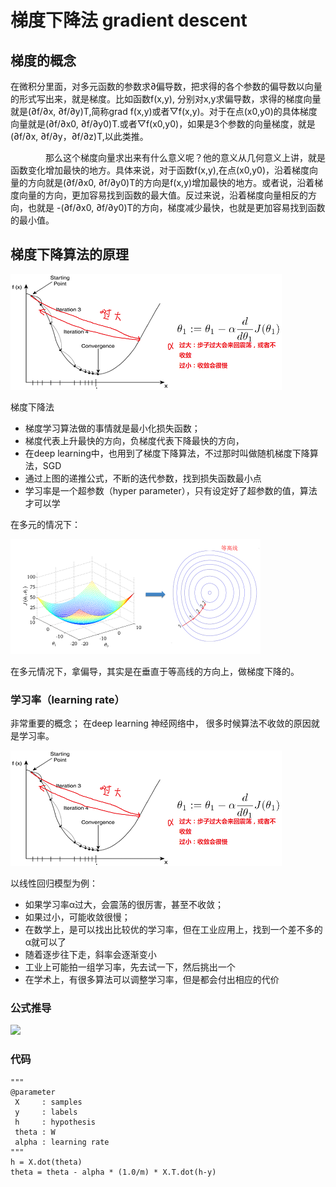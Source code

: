 # 梯度下降法 gradient descent

## 梯度的概念
在微积分里面，对多元函数的参数求∂偏导数，把求得的各个参数的偏导数以向量的形式写出来，就是梯度。比如函数f(x,y), 分别对x,y求偏导数，求得的梯度向量就是(∂f/∂x, ∂f/∂y)T,简称grad f(x,y)或者▽f(x,y)。对于在点(x0,y0)的具体梯度向量就是(∂f/∂x0, ∂f/∂y0)T.或者▽f(x0,y0)，如果是3个参数的向量梯度，就是(∂f/∂x, ∂f/∂y，∂f/∂z)T,以此类推。

　　　　那么这个梯度向量求出来有什么意义呢？他的意义从几何意义上讲，就是函数变化增加最快的地方。具体来说，对于函数f(x,y),在点(x0,y0)，沿着梯度向量的方向就是(∂f/∂x0, ∂f/∂y0)T的方向是f(x,y)增加最快的地方。或者说，沿着梯度向量的方向，更加容易找到函数的最大值。反过来说，沿着梯度向量相反的方向，也就是 -(∂f/∂x0, ∂f/∂y0)T的方向，梯度减少最快，也就是更加容易找到函数的最小值。

## 梯度下降算法的原理
![](https://github.com/bobkentt/Learning-machine-from-scratch-pic/blob/master/alg_base/pic/1.png)

梯度下降法
* 梯度学习算法做的事情就是最小化损失函数；
* 梯度代表上升最快的方向，负梯度代表下降最快的方向，
* 在deep learning中，也用到了梯度下降算法，不过那时叫做随机梯度下降算法，SGD
* 通过上图的递推公式，不断的迭代参数，找到损失函数最小点
* 学习率是一个超参数（hyper parameter），只有设定好了超参数的值，算法才可以学

在多元的情况下：

![](https://github.com/bobkentt/Learning-machine-from-scratch-pic/blob/master/alg_base/pic/2.png)

在多元情况下，拿偏导，其实是在垂直于等高线的方向上，做梯度下降的。

### 学习率（learning rate）
非常重要的概念；
在deep learning 神经网络中， 很多时候算法不收敛的原因就是学习率。

![](https://github.com/bobkentt/Learning-machine-from-scratch-pic/blob/master/alg_base/pic/1.png)

以线性回归模型为例：
  * 如果学习率α过大，会震荡的很厉害，甚至不收敛；
  * 如果过小，可能收敛很慢；
  * 在数学上，是可以找出比较优的学习率，但在工业应用上，找到一个差不多的α就可以了
  * 随着逐步往下走，斜率会逐渐变小
  * 工业上可能拍一组学习率，先去试一下，然后挑出一个
  * 在学术上，有很多算法可以调整学习率，但是都会付出相应的代价

### 公式推导
![](https://github.com/bobkentt/Learning-machine-from-scratch-/raw/master/practice/pic/20170527192321.jpg)

### 代码

```
"""
@parameter
 X     : samples
 y     : labels
 h     : hypothesis
 theta : W
 alpha : learning rate
"""
h = X.dot(theta)
theta = theta - alpha * (1.0/m) * X.T.dot(h-y)
```
